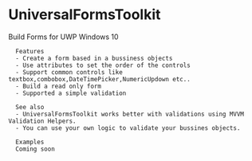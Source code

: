 # UniversalFormsToolkit

Build Forms for UWP Windows 10

      Features
      - Create a form based in a bussiness objects
      - Use attributes to set the order of the controls
      - Support common controls like textbox,combobox,DateTimePicker,NumericUpdown etc..
      - Build a read only form
      - Supported a simple validation

      See also
      - UniversalFormsToolkit works better with validations using MVVM Validation Helpers.
      - You can use your own logic to validate your bussines objects.
      
      Examples
      Coming soon
